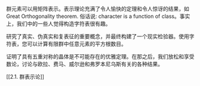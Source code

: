 
群元素可以用矩阵表示。表示理论充满了令人愉快的定理和令人惊讶的结果，如 Great Orthogonality theorem. 俗话说: character is a function of class。事实上，我们中的一些人觉得构造字符表很有趣。

研究了真实、伪真实和复表征的重要概念，并最终构建了一个现实检验器。使用字符表，您可以计算有限群中任意元素的平方根数目。

证明了具有五重对称的晶体是不可能存在的优雅定理。在那之后，我们放松和享受数论，讨论与欧拉、费马、威尔逊和弗罗本尼乌斯有关的各种结果。

[[2.1. 群表示论]]
